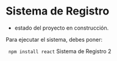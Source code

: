 <h1> Sistema de Registro </h1>

- estado del proyecto en construcción.

 Para ejecutar el sistema, debes poner:

``` npm install react```
Sistema de Registro 2
